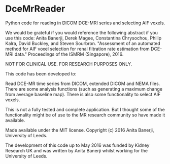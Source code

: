 # DceMrReader
Python code for reading in DICOM DCE-MRI series and selecting AIF voxels.

We would be grateful if you would reference the following abstract if you use this code:
Anita Banerji, Derek Magee, Constantina Chrysochou, Philip Kalra, David Buckley, and Steven Sourbron. "Assessment of an automated method for AIF voxel selection for renal filtration rate estimation from DCE-MRI data." Proceedings of the ISMRM (Singapore), 2016.

NOT FOR CLINICAL USE. FOR RESEARCH PURPOSES ONLY.

This code has been developed to:

Read DCE-MR time series from DICOM, extended DICOM and NEMA files.
There are some analysis functions (such as generating a maximum change from average baseline map).
There is also some functionality to select AIF voxels.

This is not a fully tested and complete application. 
But I thought some of the functionality might be of use to the MR research community so have made it available.

Made available under the MIT license. Copyright (c) 2016 Anita Banerji, University of Leeds.

The development of this code up to May 2016 was funded by Kidney Research UK and was written by Anita Banerji whilst working for the University of Leeds.
